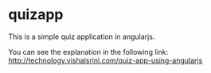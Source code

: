 # quizapp
This is a simple quiz application in angularjs. 

You can see the explanation in the following link: http://technology.vishalsrini.com/quiz-app-using-angularjs
